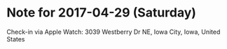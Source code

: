 # Note for 2017-04-29 (Saturday)

Check-in via Apple Watch:
3039 Westberry Dr NE, Iowa City, Iowa, United States
